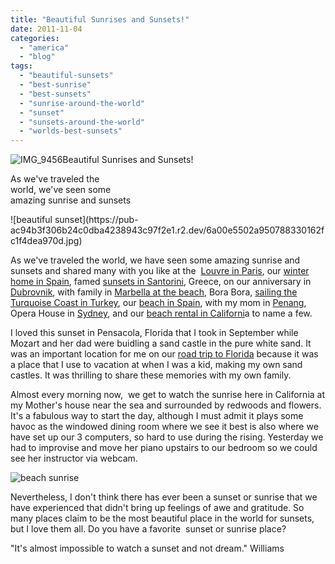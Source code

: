 ```yaml
---
title: "Beautiful Sunrises and Sunsets!"
date: 2011-11-04
categories: 
  - "america"
  - "blog"
tags: 
  - "beautiful-sunsets"
  - "best-sunrise"
  - "best-sunsets"
  - "sunrise-around-the-world"
  - "sunset"
  - "sunsets-around-the-world"
  - "worlds-best-sunsets"
---
```


![IMG_9456](https://pub-ac94b3f306b24c0dba4238943c97f2e1.r2.dev/6a00e5502a950788330162fc1f4d6d970d.jpg)Beautiful Sunrises and Sunsets!

As we've traveled the  
world, we've seen some  
amazing sunrise and sunsets

<!--more--> ![beautiful sunset](https://pub-ac94b3f306b24c0dba4238943c97f2e1.r2.dev/6a00e5502a950788330162fc1f4dea970d.jpg)  
  
  
As we've traveled the world, we have seen some amazing sunrise and sunsets and shared many with you like at the  [Louvre in Paris](http://soultravelers3new.local/2011/03/-family-travel-paris-france-louvre-photo.html "louvre in Paris at sunset"), our [winter home in Spain](http://soultravelers3new.local/2010/03/family-travel-photo-spain-family-travel-sunset-on-road-trip-in-europe-andalusia-4hww-rolf-potts-tim-.html "sunset spain"), famed [sunsets in Santorini](http://soultravelers3new.local/2007/06/sunsets-celebra.html "sunsets in Santorini"), Greece, on our anniversary in [Dubrovnik](http://soultravelers3new.local/2007/09/romantic-night.html "Dubrovnik"), with family in [Marbella at the beach](http://soultravelers3new.local/2007/03/pinot-sunset-in.html "Marbella beach sunset"), Bora Bora, [sailing the Turquoise Coast in Turkey](http://soultravelers3new.local/2007/07/sailing-away.html "sailing the Turquoise Coast, Turkey"), our [beach in Spain](http://soultravelers3new.local/2006/11/our-beach-and-s.html "Our beach in Spain"), with my mom in [Penang](http://soultravelers3new.local/2011/01/traveling-with-grandma-3-generation-travel.html "Penang"), Opera House in [Sydney](http://soultravelers3new.local/2011/02/the-stunning-sydney-harbour-yha-hostel-review.html "sydney"), and our [beach rental in Californi](http://soultravelers3new.local/2011/01/homeaway-santa-cruz-beach-house-vacation-rental-review-best-family-friendly-lodging.html "beach rental california")a to name a few.  
  
I loved this sunset in Pensacola, Florida that I took in September while Mozart and her dad were buidling a sand castle in the pure white sand. It was an important location for me on our [road trip to Florida](http://soultravelers3new.local/2011/10/florida-road-trip-sun-fun-family-vacation.html "road trip florida") because it was a place that I use to vacation at when I was a kid, making my own sand castles. It was thrilling to share these memories with my own family.  
  
Almost every morning now,  we get to watch the sunrise here in California at my Mother's house near the sea and surrounded by redwoods and flowers. It's a fabulous way to start the day, although I must admit it plays some havoc as the windowed dining room where we see it best is also where we have set up our 3 computers, so hard to use during the rising. Yesterday we had to improvise and move her piano upstairs to our bedroom so we could see her instructor via webcam.  
  
![beach sunrise](https://pub-ac94b3f306b24c0dba4238943c97f2e1.r2.dev/6a00e5502a950788330162fc1f6b14970d.jpg)  
  
  
Nevertheless, I don't think there has ever been a sunset or sunrise that we have experienced that didn't bring up feelings of awe and gratitude. So many places claim to be the most beautiful place in the world for sunsets, but I love them all. Do you have a favorite  sunset or sunrise place?

"It's almost impossible to watch a sunset and not dream." Williams
